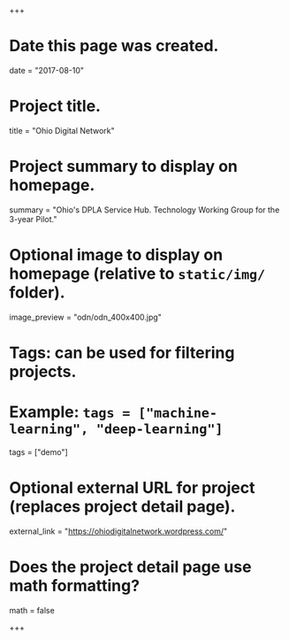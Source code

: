 +++
# Date this page was created.
date = "2017-08-10"

# Project title.
title = "Ohio Digital Network"

# Project summary to display on homepage.
summary = "Ohio's DPLA Service Hub. Technology Working Group for the 3-year Pilot."

# Optional image to display on homepage (relative to `static/img/` folder).
image_preview = "odn/odn_400x400.jpg"

# Tags: can be used for filtering projects.
# Example: `tags = ["machine-learning", "deep-learning"]`
tags = ["demo"]

# Optional external URL for project (replaces project detail page).
external_link = "https://ohiodigitalnetwork.wordpress.com/"

# Does the project detail page use math formatting?
math = false

+++

